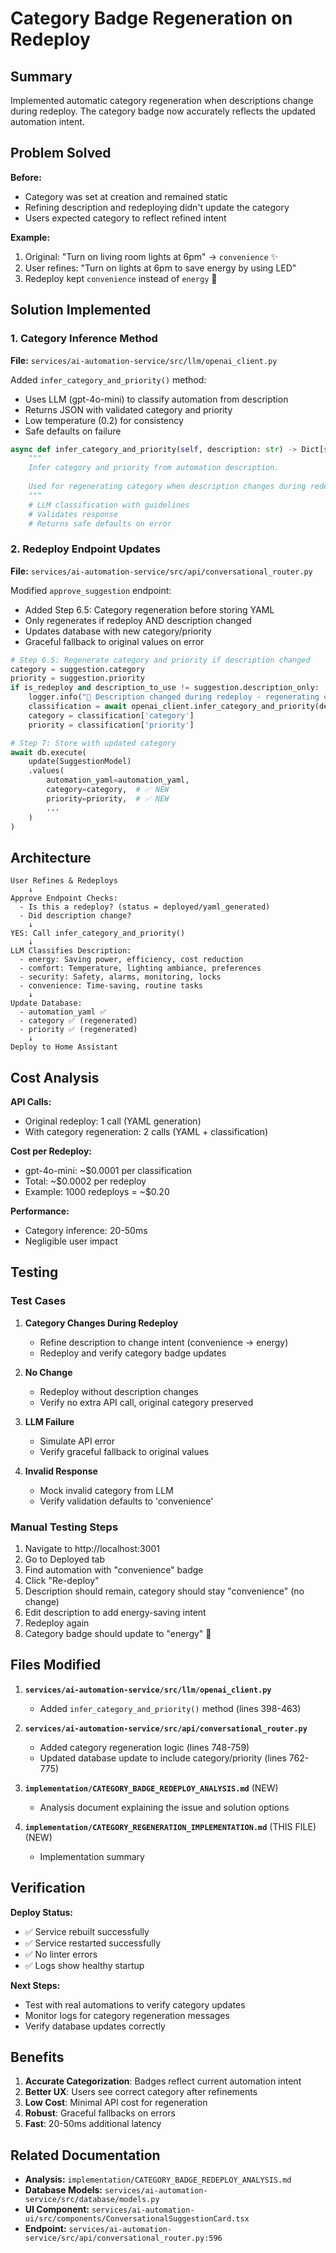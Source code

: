 # Category Badge Regeneration on Redeploy

## Summary

Implemented automatic category regeneration when descriptions change during redeploy. The category badge now accurately reflects the updated automation intent.

## Problem Solved

**Before:** 
- Category was set at creation and remained static
- Refining description and redeploying didn't update the category
- Users expected category to reflect refined intent

**Example:**
1. Original: "Turn on living room lights at 6pm" → `convenience` ✨
2. User refines: "Turn on lights at 6pm to save energy by using LED"
3. Redeploy kept `convenience` instead of `energy` 🌱

## Solution Implemented

### 1. Category Inference Method
**File:** `services/ai-automation-service/src/llm/openai_client.py`

Added `infer_category_and_priority()` method:
- Uses LLM (gpt-4o-mini) to classify automation from description
- Returns JSON with validated category and priority
- Low temperature (0.2) for consistency
- Safe defaults on failure

```python
async def infer_category_and_priority(self, description: str) -> Dict[str, str]:
    """
    Infer category and priority from automation description.
    
    Used for regenerating category when description changes during redeploy.
    """
    # LLM classification with guidelines
    # Validates response
    # Returns safe defaults on error
```

### 2. Redeploy Endpoint Updates
**File:** `services/ai-automation-service/src/api/conversational_router.py`

Modified `approve_suggestion` endpoint:
- Added Step 6.5: Category regeneration before storing YAML
- Only regenerates if redeploy AND description changed
- Updates database with new category/priority
- Graceful fallback to original values on error

```python
# Step 6.5: Regenerate category and priority if description changed
category = suggestion.category
priority = suggestion.priority
if is_redeploy and description_to_use != suggestion.description_only:
    logger.info("🔄 Description changed during redeploy - regenerating category")
    classification = await openai_client.infer_category_and_priority(description_to_use)
    category = classification['category']
    priority = classification['priority']

# Step 7: Store with updated category
await db.execute(
    update(SuggestionModel)
    .values(
        automation_yaml=automation_yaml,
        category=category,  # ✅ NEW
        priority=priority,  # ✅ NEW
        ...
    )
)
```

## Architecture

```
User Refines & Redeploys
    ↓
Approve Endpoint Checks:
  - Is this a redeploy? (status = deployed/yaml_generated)
  - Did description change?
    ↓
YES: Call infer_category_and_priority()
    ↓
LLM Classifies Description:
  - energy: Saving power, efficiency, cost reduction
  - comfort: Temperature, lighting ambiance, preferences
  - security: Safety, alarms, monitoring, locks
  - convenience: Time-saving, routine tasks
    ↓
Update Database:
  - automation_yaml ✅
  - category ✅ (regenerated)
  - priority ✅ (regenerated)
    ↓
Deploy to Home Assistant
```

## Cost Analysis

**API Calls:**
- Original redeploy: 1 call (YAML generation)
- With category regeneration: 2 calls (YAML + classification)

**Cost per Redeploy:**
- gpt-4o-mini: ~$0.0001 per classification
- Total: ~$0.0002 per redeploy
- Example: 1000 redeploys = ~$0.20

**Performance:**
- Category inference: 20-50ms
- Negligible user impact

## Testing

### Test Cases

1. **Category Changes During Redeploy**
   - Refine description to change intent (convenience → energy)
   - Redeploy and verify category badge updates

2. **No Change**
   - Redeploy without description changes
   - Verify no extra API call, original category preserved

3. **LLM Failure**
   - Simulate API error
   - Verify graceful fallback to original values

4. **Invalid Response**
   - Mock invalid category from LLM
   - Verify validation defaults to 'convenience'

### Manual Testing Steps

1. Navigate to http://localhost:3001
2. Go to Deployed tab
3. Find automation with "convenience" badge
4. Click "Re-deploy"
5. Description should remain, category should stay "convenience" (no change)
6. Edit description to add energy-saving intent
7. Redeploy again
8. Category badge should update to "energy" 🌱

## Files Modified

1. **`services/ai-automation-service/src/llm/openai_client.py`**
   - Added `infer_category_and_priority()` method (lines 398-463)

2. **`services/ai-automation-service/src/api/conversational_router.py`**
   - Added category regeneration logic (lines 748-759)
   - Updated database update to include category/priority (lines 762-775)

3. **`implementation/CATEGORY_BADGE_REDEPLOY_ANALYSIS.md`** (NEW)
   - Analysis document explaining the issue and solution options

4. **`implementation/CATEGORY_REGENERATION_IMPLEMENTATION.md`** (THIS FILE) (NEW)
   - Implementation summary

## Verification

**Deploy Status:**
- ✅ Service rebuilt successfully
- ✅ Service restarted successfully
- ✅ No linter errors
- ✅ Logs show healthy startup

**Next Steps:**
- Test with real automations to verify category updates
- Monitor logs for category regeneration messages
- Verify database updates correctly

## Benefits

1. **Accurate Categorization**: Badges reflect current automation intent
2. **Better UX**: Users see correct category after refinements
3. **Low Cost**: Minimal API cost for regeneration
4. **Robust**: Graceful fallbacks on errors
5. **Fast**: 20-50ms additional latency

## Related Documentation

- **Analysis:** `implementation/CATEGORY_BADGE_REDEPLOY_ANALYSIS.md`
- **Database Models:** `services/ai-automation-service/src/database/models.py`
- **UI Component:** `services/ai-automation-ui/src/components/ConversationalSuggestionCard.tsx`
- **Endpoint:** `services/ai-automation-service/src/api/conversational_router.py:596`


